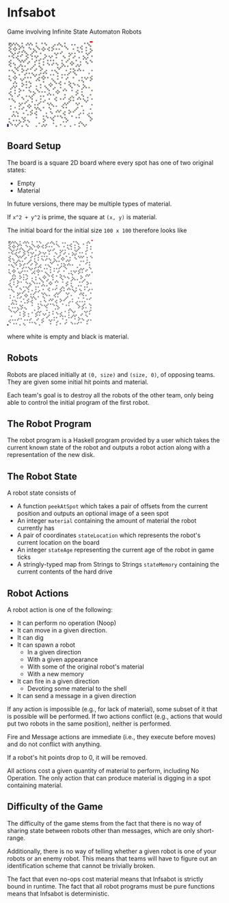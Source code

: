 # Infsabot
Game involving Infinite State Automaton Robots

<img src="demo/demo-moves.gif" alt="Initial game board 100x100" height="200" width="200">

## Board Setup

The board is a square 2D board where every spot has one of two original states:

 - Empty
 - Material

In future versions, there may be multiple types of material.

If `x^2 + y^2` is prime, the square at `(x, y)` is material.

The initial board for the initial size `100 x 100` therefore looks like

<img src="demo-starting-board.png" alt="Initial game board 100x100" height="200" width="200">

where white is empty and black is material.

## Robots

Robots are placed initially at `(0, size)` and `(size, 0)`, of opposing teams. They are given some initial hit points and material.

Each team's goal is to destroy all the robots of the other team, only being able to control the initial program of the first robot.

## The Robot Program

The robot program is a Haskell program provided by a user which takes the current known state of the robot and outputs a robot action along with a representation of the new disk.

## The Robot State

A robot state consists of

 - A function `peekAtSpot` which takes a pair of offsets from the current position and outputs an optional image of a seen spot
 - An integer `material` containing the amount of material the robot currently has
 - A pair of coordinates `stateLocation` which represents the robot's current location on the board
 - An integer `stateAge` representing the current age of the robot in game ticks
 - A stringly-typed map from Strings to Strings `stateMemory` containing the current contents of the hard drive

## Robot Actions

A robot action is one of the following:

 - It can perform no operation (Noop)
 - It can move in a given direction.
 - It can dig
 - It can spawn a robot
    - In a given direction
    - With a given appearance
    - With some of the original robot's material
    - With a new memory
 - It can fire in a given direction
    - Devoting some material to the shell
 - It can send a message in a given direction

If any action is impossible (e.g., for lack of material), some subset of it that is possible will be performed. If two actions conflict (e.g., actions that would put two robots in the same position), neither is performed.

Fire and Message actions are immediate (i.e., they execute before moves) and do not conflict with anything.

If a robot's hit points drop to 0, it will be removed.

All actions cost a given quantity of material to perform, including No Operation. The only action that can produce material is digging in a spot containing material.

## Difficulty of the Game

The difficulty of the game stems from the fact that there is no way of sharing state between robots other than messages, which are only short-range.

Additionally, there is no way of telling whether a given robot is one of your robots or an enemy robot. This means that teams will have to figure out an identification scheme that cannot be trivially broken.

The fact that even no-ops cost material means that Infsabot is strictly bound in runtime. The fact that all robot programs must be pure functions means that Infsabot is deterministic.
